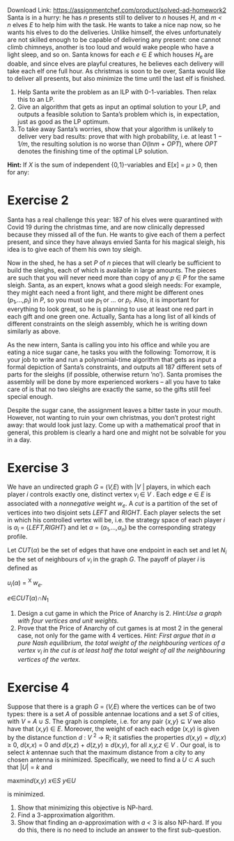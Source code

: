 Download Link: https://assignmentchef.com/product/solved-ad-homework2
<br>
Santa is in a hurry: he has <em>n </em>presents still to deliver to <em>n </em>houses <em>H</em>, and <em>m &lt; n </em>elves <em>E </em>to help him with the task. He wants to take a nice nap now, so he wants his elves to do the deliveries. Unlike himself, the elves unfortunately are not skilled enough to be capable of delivering any present: one cannot climb chimneys, another is too loud and would wake people who have a light sleep, and so on. Santa knows for each <em>e </em>∈ <em>E </em>which houses <em>H<sub>e </sub></em>are doable, and since elves are playful creatures, he believes each delivery will take each elf one full hour. As christmas is soon to be over, Santa would like to deliver all presents, but also minimize the time until the last elf is finished.

<ol>

 <li>Help Santa write the problem as an ILP with 0-1-variables. Then relax this to an LP.</li>

 <li>Give an algorithm that gets as input an optimal solution to your LP, and outputs a feasible solution to Santa’s problem which is, in expectation, just as good as the LP optimum.</li>

 <li>To take away Santa’s worries, show that your algorithm is unlikely to deliver very bad results: prove that with high probability, i.e. at least 1 − 1<em>/m</em>, the resulting solution is no worse than <em>O</em>(ln<em>m </em>+ <em>OPT</em>), where <em>OPT </em>denotes the finishing time of the optimal LP solution.</li>

</ol>

<strong>Hint: </strong>If <em>X </em>is the sum of independent {0<em>,</em>1}-variables and E[<em>x</em>] = <em>µ &gt; </em>0, then for any:

<h1>Exercise 2</h1>

Santa has a real challenge this year: 187 of his elves were quarantined with Covid 19 during the christmas time, and are now clinically depressed because they missed all of the fun. He wants to give each of them a perfect present, and since they have always envied Santa for his magical sleigh, his idea is to give each of them his own toy sleigh.

Now in the shed, he has a set <em>P </em>of <em>n </em>pieces that will clearly be sufficient to build the sleighs, each of which is available in large amounts. The pieces are such that you will never need more than copy of any <em>p </em>∈ <em>P </em>for the same sleigh. Santa, as an expert, knows what a good sleigh needs: For example, they might each need a front light, and there might be different ones (<em>p</em><sub>1</sub><em>,…,p<sub>l</sub></em>) in <em>P</em>, so you must use <em>p</em><sub>1 </sub>or <em>… </em>or <em>p<sub>l</sub></em>. Also, it is important for everything to look great, so he is planning to use at least one red part in each gift and one green one. Actually, Santa has a long list of all kinds of different constraints on the sleigh assembly, which he is writing down similarly as above.

As the new intern, Santa is calling you into his office and while you are eating a nice sugar cane, he tasks you with the following: Tomorrow, it is your job to write and run a polynomial-time algorithm that gets as input a formal depiction of Santa’s constraints, and outputs all 187 different sets of parts for the sleighs (if possible, otherwise return ’no’). Santa promises the assembly will be done by more experienced workers – all you have to take care of is that no two sleighs are exactly the same, so the gifts still feel special enough.

Despite the sugar cane, the assignment leaves a bitter taste in your mouth. However, not wanting to ruin your own christmas, you don’t protest right away: that would look just lazy. Come up with a mathematical proof that in general, this problem is clearly a hard one and might not be solvable for you in a day.

<h1>Exercise 3</h1>

We have an undirected graph <em>G </em>= (<em>V,E</em>) with |<em>V </em>| players, in which each player <em>i </em>controls exactly one, distinct vertex <em>v<sub>i </sub></em>∈ <em>V </em>. Each edge <em>e </em>∈ <em>E </em>is associated with a <em>nonnegative </em>weight <em>w<sub>e</sub></em>. A <em>cut </em>is a partition of the set of vertices into two disjoint sets <em>LEFT </em>and <em>RIGHT</em>. Each player selects the set in which his controlled vertex will be, i.e. the strategy space of each player <em>i </em>is <em>α<sub>i </sub></em>= {<em>LEFT,RIGHT</em>} and let <em>α </em>= (<em>α</em><sub>1</sub><em>,…,α<sub>n</sub></em>) be the corresponding strategy profile.

Let <em>CUT</em>(<em>α</em>) be the set of edges that have one endpoint in each set and let <em>N<sub>i </sub></em>be the set of neighbours of <em>v<sub>i </sub></em>in the graph <em>G</em>. The payoff of player <em>i </em>is defined as

<em>u<sub>i</sub></em>(<em>α</em>) =             <sup>X            </sup><em>w<sub>e</sub>.</em>

<em>e</em>∈<em>CUT</em>(<em>α</em>)∩<em>N</em><sub>1</sub>

<ol>

 <li>Design a cut game in which the Price of Anarchy is 2. <em>Hint:Use a graph with four vertices and unit weights.</em></li>

 <li>Prove that the Price of Anarchy of cut games is at most 2 in the general case, not only for the game with 4 vertices. <em>Hint: First argue that in a pure Nash equilibrium, the total weight of the neighbouring vertices of a vertex </em><em>v<sub>i </sub>in the cut is at least half the total weight of all the neighbouring vertices of the vertex.</em></li>

</ol>

<h1>Exercise 4</h1>

Suppose that there is a graph <em>G </em>= (<em>V,E</em>) where the vertices can be of two types: there is a set <em>A </em>of possible antennae locations and a set <em>S </em>of cities, with <em>V </em>= <em>A </em>∪ <em>S</em>. The graph is complete, i.e. for any pair {<em>x,y</em>} ⊆ <em>V </em>we also have that (<em>x,y</em>) ∈ <em>E</em>. Moreover, the weight of each each edge (<em>x,y</em>) is given by the distance function <em>d </em>: <em>V </em><sup>2 </sup>→ R; it satisfies the properties <em>d</em>(<em>x,y</em>) = <em>d</em>(<em>y,x</em>) ≥ 0, <em>d</em>(<em>x,x</em>) = 0 and <em>d</em>(<em>x,z</em>) + <em>d</em>(<em>z,y</em>) ≥ <em>d</em>(<em>x,y</em>), for all <em>x,y,z </em>∈ <em>V </em>. Our goal, is to select <em>k </em>antennae such that the maximum distance from a city to any chosen antenna is minimized. Specifically, we need to find a <em>U </em>⊂ <em>A </em>such that |<em>U</em>| = <em>k </em>and

maxmin<em>d</em>(<em>x,y</em>) <em>x</em>∈<em>S y</em>∈<em>U</em>

is minimized.

<ol>

 <li>Show that minimizing this objective is NP-hard.</li>

 <li>Find a 3-approximation algorithm.</li>

 <li>Show that finding an <em>a</em>-approximation with <em>a &lt; </em>3 is also NP-hard. If you do this, there is no need to include an answer to the first sub-question.</li>

</ol>